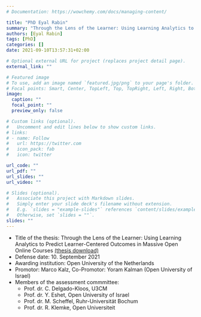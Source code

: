 ```yaml
---
# Documentation: https://wowchemy.com/docs/managing-content/

title: "PhD Eyal Rabin"
summary: "Through the Lens of the Learner: Using Learning Analytics to Predict Learner-Centered Outcomes in Massive Open Online Courses"
authors: [Eyal Rabin]
tags: [PhD]
categories: []
date: 2021-09-10T13:57:31+02:00

# Optional external URL for project (replaces project detail page).
external_link: ""

# Featured image
# To use, add an image named `featured.jpg/png` to your page's folder.
# Focal points: Smart, Center, TopLeft, Top, TopRight, Left, Right, BottomLeft, Bottom, BottomRight.
image:
  caption: ""
  focal_point: ""
  preview_only: false

# Custom links (optional).
#   Uncomment and edit lines below to show custom links.
# links:
# - name: Follow
#   url: https://twitter.com
#   icon_pack: fab
#   icon: twitter

url_code: ""
url_pdf: ""
url_slides: ""
url_video: ""

# Slides (optional).
#   Associate this project with Markdown slides.
#   Simply enter your slide deck's filename without extension.
#   E.g. `slides = "example-slides"` references `content/slides/example-slides.md`.
#   Otherwise, set `slides = ""`.
slides: ""
---
```


- Title of the thesis: Through the Lens of the Learner: Using Learning Analytics to Predict Learner-Centered Outcomes in Massive Open Online Courses [(thesis download)](https://research.ou.nl/ws/portalfiles/portal/44133170/Eyal_Rabin_dissertation_PhD.pdf)
- Defense date: 10. September 2021
- Awarding institution: Open University of the Netherlands
- Promotor: Marco Kalz, Co-Promotor: Yoram Kalman (Open University of Israel)
- Members of the assessment commmittee:
  - Prof. dr. C. Delgado-Kloos, U3CM
  - Prof. dr. Y. Eshet, Open University of Israel
  - Prof. dr. M. Scheffel, Ruhr-Universität Bochum
  - Prof. dr. R. Klemke, Open Universiteit